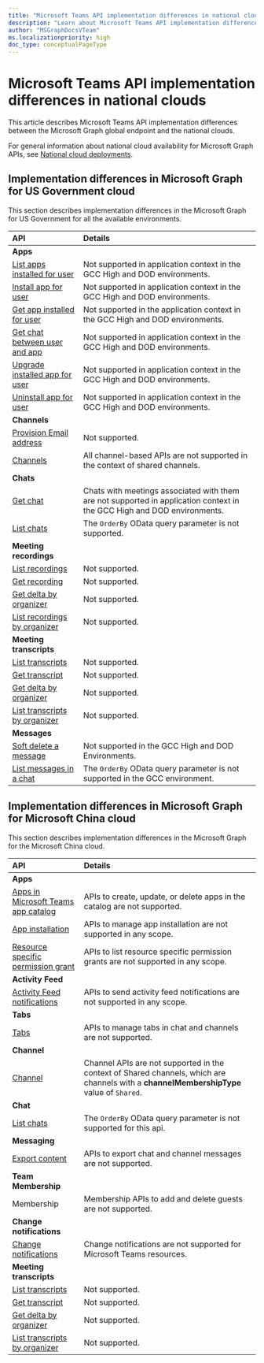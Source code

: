 ```yaml
---
title: "Microsoft Teams API implementation differences in national clouds"
description: "Learn about Microsoft Teams API implementation differences in the national clouds."
author: "MSGraphDocsVTeam"
ms.localizationpriority: high
doc_type: conceptualPageType
---
```


# Microsoft Teams API implementation differences in national clouds

This article describes Microsoft Teams API implementation differences between the Microsoft Graph global endpoint and the national clouds.

For general information about national cloud availability for Microsoft Graph APIs, see [National cloud deployments](/graph/deployments).

## Implementation differences in Microsoft Graph for US Government cloud

This section describes implementation differences in the Microsoft Graph for US Government for all the available environments.


|API    | Details              |
|:--------------------|:---------------------------------------------------------|
| **Apps**            |                                                          |
|[List apps installed for user](/graph/api/userteamwork-list-installedapps)| Not supported in application context in the GCC High and DOD environments. |
|[Install app for user](/graph/api/userteamwork-post-installedapps)| Not supported in application context in the GCC High and DOD environments. |
|[Get app installed for user](/graph/api/userteamwork-get-installedapps)| Not supported in the application context in the GCC High and DOD environments. |
|[Get chat between user and app](/graph/api/userscopeteamsappinstallation-get-chat)| Not supported in application context in the GCC High and DOD environments. |
|[Upgrade installed app for user](/graph/api/userteamwork-teamsappinstallation-upgrade) | Not supported in application context in the GCC High and DOD environments. |
|[Uninstall app for user](/graph/api/userteamwork-delete-installedapps) | Not supported in application context in the GCC High and DOD environments. |
| **Channels**            |                                                          |
|[Provision Email address](/graph/api/channel-provisionemail) | Not supported. |
|[Channels](/graph/api/resources/channel) | All channel-based APIs are not supported in the context of shared channels. |
| **Chats**            |                                                          |
|[Get chat](/graph/api/chat-get)| Chats with meetings associated with them are not supported in application context in the GCC High and DOD environments. |
|[List chats](/graph/api/chat-list)| The `OrderBy` OData query parameter is not supported. |
| **Meeting recordings**            |                                                          |
|[List recordings](/graph/api/onlinemeeting-list-recordings) | Not supported. |
|[Get recording](/graph/api/callrecording-get) | Not supported. |
|[Get delta by organizer](/graph/api/callrecording-delta) | Not supported. |
|[List recordings by organizer](/graph/api/onlinemeeting-getallrecordings) | Not supported. |
| **Meeting transcripts**            |                                                          |
|[List transcripts](/graph/api/onlinemeeting-list-transcripts) | Not supported. |
|[Get transcript](/graph/api/calltranscript-get) | Not supported. |
|[Get delta by organizer](/graph/api/calltranscript-delta) | Not supported. |
|[List transcripts by organizer](/graph/api/onlinemeeting-getalltranscripts) | Not supported. |
| **Messages**            |                                                          |
|[Soft delete a message](/graph/api/chatmessage-softdelete) | Not supported in the GCC High and DOD Environments. |
|[List messages in a chat](/graph/api/chat-list-messages) | The `OrderBy` OData query parameter is not supported in the GCC environment. |

## Implementation differences in Microsoft Graph for Microsoft China cloud

This section describes implementation differences in the Microsoft Graph for the Microsoft China cloud.

|API    | Details              |
|:--------------------|:---------------------------------------------------------|
**Apps**            |                                                          |
[Apps in Microsoft Teams app catalog](/graph/api/resources/teamsapp) | APIs to create, update, or delete apps in the catalog are not supported.
[App installation](/graph/api/resources/teamsappinstallation) | APIs to manage app installation are not supported in any scope.
[Resource specific permission grant](/graph/api/resources/resourcespecificpermissiongrant) | APIs to list resource specific permission grants are not supported in any scope.
**Activity Feed**            |                                                          |
| [Activity Feed notifications](/graph/teams-send-activityfeednotifications)| APIs to send activity feed notifications are not supported in any scope. |
| **Tabs**            |                                                          |
[Tabs](/graph/api/resources/teamstab) | APIs to manage tabs in chat and channels are not supported.
| **Channel**            |                                                          |
[Channel](/graph/api/resources/channel) | Channel APIs are not supported in the context of Shared channels, which are channels with a **channelMembershipType** value of `Shared`.
| **Chat**            |                                                          |
|[List chats](/graph/api/chat-list)| The `OrderBy` OData query parameter is not supported for this api. |
| **Messaging**            |                                                          |
[Export content](/microsoftteams/export-teams-content) | APIs to export chat and channel messages are not supported. 
| **Team Membership**            |                                                          |
Membership | Membership APIs to add and delete guests are not supported.
| **Change notifications**            |                                                          |
[Change notifications](/graph/api/resources/webhooks) | Change notifications are not supported for Microsoft Teams resources. 
| **Meeting transcripts**            |                                                          |
|[List transcripts](/graph/api/onlinemeeting-list-transcripts) | Not supported. |
|[Get transcript](/graph/api/calltranscript-get) | Not supported. |
|[Get delta by organizer](/graph/api/calltranscript-delta) | Not supported. |
|[List transcripts by organizer](/graph/api/onlinemeeting-getalltranscripts) | Not supported. |
